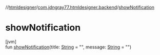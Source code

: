 //[htmldesigner](../../index.md)/[com.jdngray77.htmldesigner.backend](index.md)/[showNotification](show-notification.md)

# showNotification

[jvm]\
fun [showNotification](show-notification.md)(title: [String](https://kotlinlang.org/api/latest/jvm/stdlib/kotlin/-string/index.html) = &quot;&quot;, message: [String](https://kotlinlang.org/api/latest/jvm/stdlib/kotlin/-string/index.html) = &quot;&quot;)
